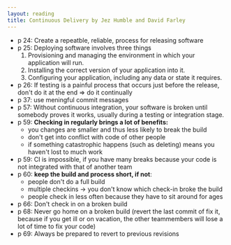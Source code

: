 ```yaml
---
layout: reading
title: Continuous Delivery by Jez Humble and David Farley
---
```


- p 24: Create a repeatble, reliable, process for releasing software
- p 25: Deploying software involves three things
  1. Provisioning and managing the environment in which your application will run.
  2. Installing the correct version of your application into it.
  3. Configuring your application, including any data or state it requires.
- p 26: If testing is a painful process that occurs just before the release, don't do it at the end => do it continually
- p 37: use meningful commit messages
- p 57: Without continuous integration, your software is broken until somebody proves it works, usually during a testing
  or integration stage.
- p 59: **Checking in regularly brings a lot of benefits:**
  - you changes are smaller and thus less likely to break the build
  - don't get into conflict with code of other people
  - if something catastrophic happens (such as deleting) means you haven't lost to much work
- p 59: CI is impossible, if you have many breaks because your code is not integrated with that of another team
- p 60: **keep the build and process short, if not**:
  - people don't do a full build
  - multiple checkins -> you don't know which check-in broke the build
  - people check in less often because they have to sit around for ages
- p 66: Don't check in on a broken build
- p 68: Never go home on a broken build (revert the last commit of fix it, because if you get ill or on vacation, the
  other teammembers will lose a lot of time to fix your code)
- p 69: Always be prepared to revert to previous revisions

